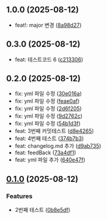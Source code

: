 ## 1.0.0 (2025-08-12)

* feat!: major 변경 ([8a98d27](https://github.com/hoyyChoi/yeonseubpun/commit/8a98d27))



## 0.3.0 (2025-08-12)

* feat: 테스트코드 6 ([c213306](https://github.com/hoyyChoi/yeonseubpun/commit/c213306))



## 0.2.0 (2025-08-12)

* fix: yml 파일 수정 ([30e016a](https://github.com/hoyyChoi/yeonseubpun/commit/30e016a))
* fix: yml 파일 수정 ([feae0af](https://github.com/hoyyChoi/yeonseubpun/commit/feae0af))
* fix: yml 파일 수정 ([2d6f205](https://github.com/hoyyChoi/yeonseubpun/commit/2d6f205))
* fix: yml 파일 수정 ([9d2762c](https://github.com/hoyyChoi/yeonseubpun/commit/9d2762c))
* fix: yml 파일 수정 ([54b1d3f](https://github.com/hoyyChoi/yeonseubpun/commit/54b1d3f))
* feat: 3번째 커밋테스트 ([d8e4265](https://github.com/hoyyChoi/yeonseubpun/commit/d8e4265))
* feat: 4번째 테스트 ([374b7b3](https://github.com/hoyyChoi/yeonseubpun/commit/374b7b3))
* feat: changelog.md 추가 ([d9ab735](https://github.com/hoyyChoi/yeonseubpun/commit/d9ab735))
* feat: feedBack ([73a4df1](https://github.com/hoyyChoi/yeonseubpun/commit/73a4df1))
* feat: yml 파일 추가 ([640e47f](https://github.com/hoyyChoi/yeonseubpun/commit/640e47f))



## [0.1.0](https://github.com/hoyyChoi/interview-spark-garden/compare/v1.2.0...v0.1.0) (2025-08-12)

### Features

* 2번째 테스트 ([0b8e5df](https://github.com/hoyyChoi/interview-spark-garden/commit/0b8e5df7f1d7f99a2d8bfeb1e69eb7414295bf9c))
